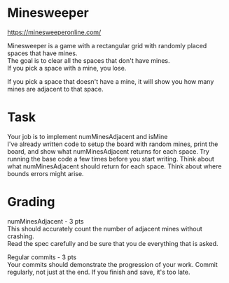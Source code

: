 # Minesweeper  
https://minesweeperonline.com/

Minesweeper is a game with a rectangular grid with randomly placed spaces that have mines.  
The goal is to clear all the spaces that don't have mines.  
If you pick a space with a mine, you lose.  

If you pick a space that doesn't have a mine, it will show you how many mines are adjacent to that space.  

# Task
Your job is to implement numMinesAdjacent and isMine  
I've already written code to setup the board with random mines, print the board, and show what numMinesAdjacent returns for each space.  Try running the base code a few times before you start writing.  Think about what numMinesAdjacent should return for each space.  Think about where bounds errors might arise.  

# Grading
numMinesAdjacent - 3 pts  
This should accurately count the number of adjacent mines without crashing.  
Read the spec carefully and be sure that you de everything that is asked.  

Regular commits - 3 pts  
Your commits should demonstrate the progression of your work.  Commit regularly, not just at the end.  If you finish and save, it's too late.  

